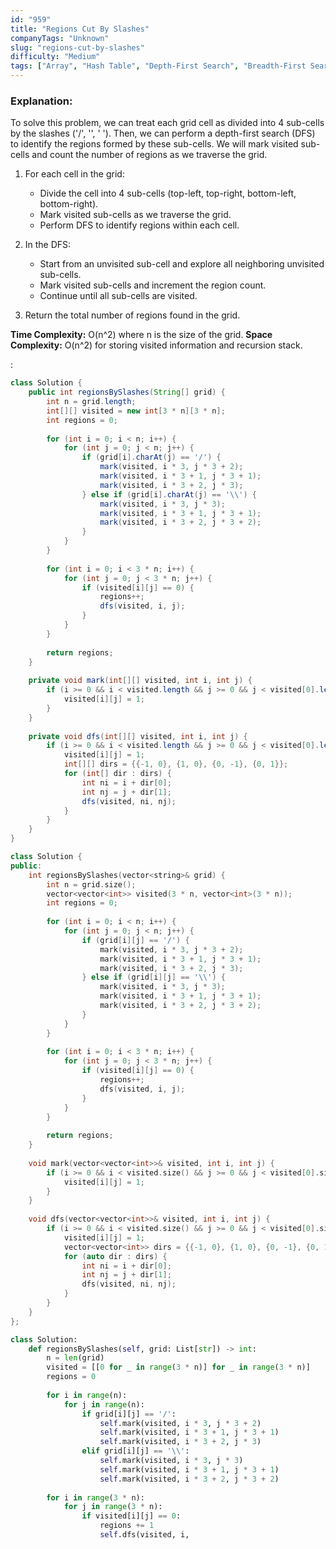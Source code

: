 ```yaml
---
id: "959"
title: "Regions Cut By Slashes"
companyTags: "Unknown"
slug: "regions-cut-by-slashes"
difficulty: "Medium"
tags: ["Array", "Hash Table", "Depth-First Search", "Breadth-First Search", "Union Find", "Matrix"]
---
```


### Explanation:
To solve this problem, we can treat each grid cell as divided into 4 sub-cells by the slashes ('/', '\', ' '). Then, we can perform a depth-first search (DFS) to identify the regions formed by these sub-cells. We will mark visited sub-cells and count the number of regions as we traverse the grid.

1. For each cell in the grid:
   - Divide the cell into 4 sub-cells (top-left, top-right, bottom-left, bottom-right).
   - Mark visited sub-cells as we traverse the grid.
   - Perform DFS to identify regions within each cell.

2. In the DFS:
   - Start from an unvisited sub-cell and explore all neighboring unvisited sub-cells.
   - Mark visited sub-cells and increment the region count.
   - Continue until all sub-cells are visited.

3. Return the total number of regions found in the grid.

**Time Complexity:** O(n^2) where n is the size of the grid.
**Space Complexity:** O(n^2) for storing visited information and recursion stack.

:

```java
class Solution {
    public int regionsBySlashes(String[] grid) {
        int n = grid.length;
        int[][] visited = new int[3 * n][3 * n];
        int regions = 0;
        
        for (int i = 0; i < n; i++) {
            for (int j = 0; j < n; j++) {
                if (grid[i].charAt(j) == '/') {
                    mark(visited, i * 3, j * 3 + 2);
                    mark(visited, i * 3 + 1, j * 3 + 1);
                    mark(visited, i * 3 + 2, j * 3);
                } else if (grid[i].charAt(j) == '\\') {
                    mark(visited, i * 3, j * 3);
                    mark(visited, i * 3 + 1, j * 3 + 1);
                    mark(visited, i * 3 + 2, j * 3 + 2);
                }
            }
        }
        
        for (int i = 0; i < 3 * n; i++) {
            for (int j = 0; j < 3 * n; j++) {
                if (visited[i][j] == 0) {
                    regions++;
                    dfs(visited, i, j);
                }
            }
        }
        
        return regions;
    }
    
    private void mark(int[][] visited, int i, int j) {
        if (i >= 0 && i < visited.length && j >= 0 && j < visited[0].length) {
            visited[i][j] = 1;
        }
    }
    
    private void dfs(int[][] visited, int i, int j) {
        if (i >= 0 && i < visited.length && j >= 0 && j < visited[0].length && visited[i][j] == 0) {
            visited[i][j] = 1;
            int[][] dirs = {{-1, 0}, {1, 0}, {0, -1}, {0, 1}};
            for (int[] dir : dirs) {
                int ni = i + dir[0];
                int nj = j + dir[1];
                dfs(visited, ni, nj);
            }
        }
    }
}
```

```cpp
class Solution {
public:
    int regionsBySlashes(vector<string>& grid) {
        int n = grid.size();
        vector<vector<int>> visited(3 * n, vector<int>(3 * n));
        int regions = 0;
        
        for (int i = 0; i < n; i++) {
            for (int j = 0; j < n; j++) {
                if (grid[i][j] == '/') {
                    mark(visited, i * 3, j * 3 + 2);
                    mark(visited, i * 3 + 1, j * 3 + 1);
                    mark(visited, i * 3 + 2, j * 3);
                } else if (grid[i][j] == '\\') {
                    mark(visited, i * 3, j * 3);
                    mark(visited, i * 3 + 1, j * 3 + 1);
                    mark(visited, i * 3 + 2, j * 3 + 2);
                }
            }
        }
        
        for (int i = 0; i < 3 * n; i++) {
            for (int j = 0; j < 3 * n; j++) {
                if (visited[i][j] == 0) {
                    regions++;
                    dfs(visited, i, j);
                }
            }
        }
        
        return regions;
    }
    
    void mark(vector<vector<int>>& visited, int i, int j) {
        if (i >= 0 && i < visited.size() && j >= 0 && j < visited[0].size()) {
            visited[i][j] = 1;
        }
    }
    
    void dfs(vector<vector<int>>& visited, int i, int j) {
        if (i >= 0 && i < visited.size() && j >= 0 && j < visited[0].size() && visited[i][j] == 0) {
            visited[i][j] = 1;
            vector<vector<int>> dirs = {{-1, 0}, {1, 0}, {0, -1}, {0, 1}};
            for (auto dir : dirs) {
                int ni = i + dir[0];
                int nj = j + dir[1];
                dfs(visited, ni, nj);
            }
        }
    }
};
```

```python
class Solution:
    def regionsBySlashes(self, grid: List[str]) -> int:
        n = len(grid)
        visited = [[0 for _ in range(3 * n)] for _ in range(3 * n)]
        regions = 0
        
        for i in range(n):
            for j in range(n):
                if grid[i][j] == '/':
                    self.mark(visited, i * 3, j * 3 + 2)
                    self.mark(visited, i * 3 + 1, j * 3 + 1)
                    self.mark(visited, i * 3 + 2, j * 3)
                elif grid[i][j] == '\\':
                    self.mark(visited, i * 3, j * 3)
                    self.mark(visited, i * 3 + 1, j * 3 + 1)
                    self.mark(visited, i * 3 + 2, j * 3 + 2)
        
        for i in range(3 * n):
            for j in range(3 * n):
                if visited[i][j] == 0:
                    regions += 1
                    self.dfs(visited, i,